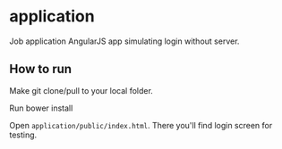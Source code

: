 # application

Job application AngularJS app simulating login without server.

## How to run

Make git clone/pull to your local folder.

Run bower install

Open `application/public/index.html`. There you'll find login screen for testing.